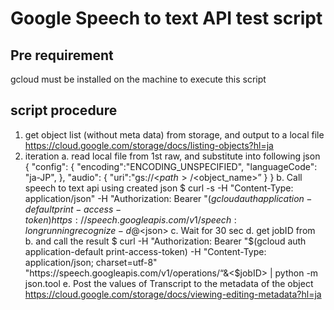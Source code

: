 # Google Speech to text API test script

## Pre requirement

gcloud must be installed on the machine to execute this script

## script procedure

1. get object list (without meta data) from storage, and output to a local file
https://cloud.google.com/storage/docs/listing-objects?hl=ja
2. iteration
  a. read local file from 1st raw, and substitute into following json
  {
      "config": {
          "encoding":"ENCODING_UNSPECIFIED",
          "languageCode": "ja-JP",
      },
      "audio": {
          "uri":"gs://<$path>/<$object_name>”
      } 
  }
  b. Call speech to text api using created json
  $ curl -s -H "Content-Type: application/json" -H "Authorization: Bearer "$(gcloud auth application-default print-access-token) https://speech.googleapis.com/v1/speech:longrunningrecognize  -d @<$json>
  c. Wait for 30 sec
  d. get jobID from b. and call the result
  $ curl -H "Authorization: Bearer "$(gcloud auth application-default print-access-token) -H "Content-Type: application/json; charset=utf-8" "https://speech.googleapis.com/v1/operations/“&<$jobID> | python -m json.tool
  e. Post the values of Transcript to the metadata of the object
  https://cloud.google.com/storage/docs/viewing-editing-metadata?hl=ja

  
 
